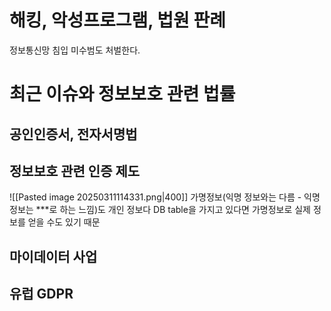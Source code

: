 # 해킹, 악성프로그램, 법원 판례
정보통신망 침입 미수범도 처벌한다.
# 최근 이슈와 정보보호 관련 법률

## 공인인증서, 전자서명법
## 정보보호 관련 인증 제도
![[Pasted image 20250311114331.png|400]]
가명정보(익명 정보와는 다름 - 익명정보는 \*\*\*로 하는 느낌)도 개인 정보다
DB table을 가지고 있다면 가명정보로 실제 정보를 얻을 수도 있기 때문
## 마이데이터 사업
## 유럽 GDPR